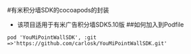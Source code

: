 #有米积分墙SDK的cocoapods的封装
+ 该项目适用于有米广告积分墙SDK5.10版
##如何加入到Podfile
```
pod 'YouMiPointWallSDK', :git =>'https://github.com/carlosk/YouMiPointWallSDK.git'
```
